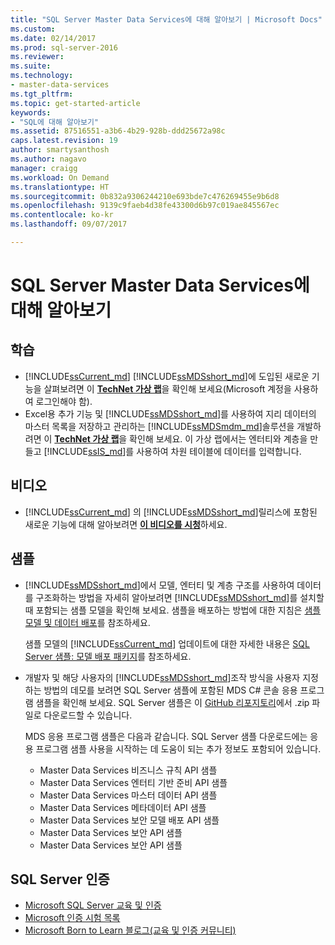 ```yaml
---
title: "SQL Server Master Data Services에 대해 알아보기 | Microsoft Docs"
ms.custom: 
ms.date: 02/14/2017
ms.prod: sql-server-2016
ms.reviewer: 
ms.suite: 
ms.technology:
- master-data-services
ms.tgt_pltfrm: 
ms.topic: get-started-article
keywords:
- "SQL에 대해 알아보기"
ms.assetid: 87516551-a3b6-4b29-928b-ddd25672a98c
caps.latest.revision: 19
author: smartysanthosh
ms.author: nagavo
manager: craigg
ms.workload: On Demand
ms.translationtype: HT
ms.sourcegitcommit: 0b832a9306244210e693bde7c476269455e9b6d8
ms.openlocfilehash: 9139c9faeb4d38fe43300d6b97c019ae845567ec
ms.contentlocale: ko-kr
ms.lasthandoff: 09/07/2017

---
```

# <a name="learn-sql-server-master-data-services"></a>SQL Server Master Data Services에 대해 알아보기
  
  
## <a name="training"></a>학습  
* [!INCLUDE[ssCurrent_md](../includes/sscurrent-md.md)] [!INCLUDE[ssMDSshort_md](../includes/ssmdsshort-md.md)]에 도입된 새로운 기능을 살펴보려면 이 [**TechNet 가상 랩**](https://vlabs.holsystems.com/vlabs/technet?eng=VLabs&auth=none&src=vlabs&altadd=true&labid=23113&lod=true)을 확인해 보세요(Microsoft 계정을 사용하여 로그인해야 함).  
* Excel용 추가 기능 및 [!INCLUDE[ssMDSshort_md](../includes/ssmdsshort-md.md)]를 사용하여 지리 데이터의 마스터 목록을 저장하고 관리하는 [!INCLUDE[ssMDSmdm_md](../includes/ssmdsmdm-md.md)]솔루션을 개발하려면 이 [**TechNet 가상 랩**](https://vlabs.holsystems.com/vlabs/technet?eng=VLabs&auth=none&src=vlabs&altadd=true&labid=23112&lod=true)을 확인해 보세요. 이 가상 랩에서는 엔터티와 계층을 만들고 [!INCLUDE[ssIS_md](../includes/ssis-md.md)]를 사용하여 차원 테이블에 데이터를 입력합니다.  
  
## <a name="videos"></a>비디오  
* [!INCLUDE[ssCurrent_md](../includes/sscurrent-md.md)] 의 [!INCLUDE[ssMDSshort_md](../includes/ssmdsshort-md.md)]릴리스에 포함된 새로운 기능에 대해 알아보려면 [**이 비디오를 시청**](https://www.youtube.com/watch?v=cKA72FpOVxI)하세요.  
  
## <a name="samples"></a>샘플  
* [!INCLUDE[ssMDSshort_md](../includes/ssmdsshort-md.md)]에서 모델, 엔터티 및 계층 구조를 사용하여 데이터를 구조화하는 방법을 자세히 알아보려면 [!INCLUDE[ssMDSshort_md](../includes/ssmdsshort-md.md)]를 설치할 때 포함되는 샘플 모델을 확인해 보세요. 샘플을 배포하는 방법에 대한 지침은 [샘플 모델 및 데이터 배포](../master-data-services/master-data-services-installation-and-configuration.md#deploySample)를 참조하세요.   
  
    샘플 모델의 [!INCLUDE[ssCurrent_md](../includes/sscurrent-md.md)] 업데이트에 대한 자세한 내용은 [SQL Server 샘플: 모델 배포 패키지](../master-data-services/sql-server-samples-model-deployment-packages-mds.md)를 참조하세요.  
  
* 개발자 및 해당 사용자의 [!INCLUDE[ssMDSshort_md](../includes/ssmdsshort-md.md)]조작 방식을 사용자 지정하는 방법의 데모를 보려면 SQL Server 샘플에 포함된 MDS C# 콘솔 응용 프로그램 샘플을 확인해 보세요. SQL Server 샘플은 이 [GitHub 리포지토리](https://github.com/Microsoft/sql-server-samples)에서 .zip 파일로 다운로드할 수 있습니다.  
  
    MDS 응용 프로그램 샘플은 다음과 같습니다. SQL Server 샘플 다운로드에는 응용 프로그램 샘플 사용을 시작하는 데 도움이 되는 추가 정보도 포함되어 있습니다.  
    * Master Data Services 비즈니스 규칙 API 샘플  
    * Master Data Services 엔터티 기반 준비 API 샘플  
    * Master Data Services 마스터 데이터 API 샘플  
    * Master Data Services 메타데이터 API 샘플  
    * Master Data Services 보안 모델 배포 API 샘플  
    * Master Data Services 보안 API 샘플  
    * Master Data Services 보안 API 샘플  
  
## <a name="sql-server-certification"></a>SQL Server 인증  
* [Microsoft SQL Server 교육 및 인증](https://www.microsoft.com/en-us/learning/sql-training.aspx)  
* [Microsoft 인증 시험 목록](https://www.microsoft.com/en-us/learning/exam-list.aspx)  
* [Microsoft Born to Learn 블로그(교육 및 인증 커뮤니티)](https://borntolearn.mslearn.net/b/weblog/archive/2016/03)  
  
  
  
  
  
  


